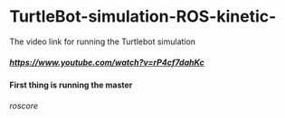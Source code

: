 # TurtleBot-simulation-ROS-kinetic-
The video link for running the Turtlebot simulation 
##### https://www.youtube.com/watch?v=rP4cf7dahKc
#### First thing is running the master  
###### roscore

